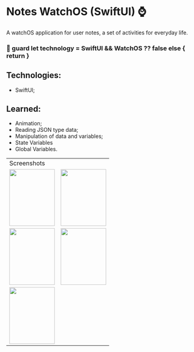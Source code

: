 # Notes WatchOS (SwiftUI) ⌚️

  A watchOS application for user notes, a set of activities for everyday life.
  
  ### 🔧 guard let technology = SwiftUI && WatchOS ?? false else { return }
  
  ## Technologies:
   - SwiftUI;
   
  ## Learned:
  - Animation;
  - Reading JSON type data;
  - Manipulation of data and variables;
  - State Variables
  - Global Variables.
  
  <table>
    <tr>
       <td colspan="3">Screenshots</td>
    </tr>
    <tr>
      <td><img src="https://user-images.githubusercontent.com/38798492/183482483-32928985-924e-46ed-a192-6b4f9deb41a8.png" width="120" height="150"></td>
      <td><img src="https://user-images.githubusercontent.com/38798492/183482624-abde51b1-9a1c-4b10-8f8a-641185203e88.png" width="120" height="150"></td>
    </tr>
    <tr>
    <td><img src="https://user-images.githubusercontent.com/38798492/183482659-59356fea-113b-4a35-861e-5b65acc38240.png" width="120" height="150"></td>
     <td><img src="https://user-images.githubusercontent.com/38798492/183482678-6dcac0ff-b182-44d4-b02d-7cc208b10f2c.png" width="120" height="150"></td>
    </tr>
    <tr>
      <td><img src="https://user-images.githubusercontent.com/38798492/183482693-5cdbcb2e-46aa-458c-92d4-4293ee51df78.png" width="120" height="150"></td>
    </tr>
 </table>
 
